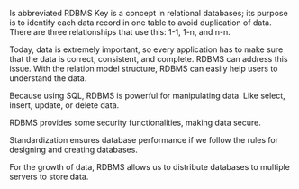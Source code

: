 Is abbreviated RDBMS
Key is a concept in relational databases; its purpose is to identify each data record in one table to avoid duplication of data.
There are three relationships that use this: 1-1, 1-n, and n-n.

Today,  data is extremely important, so every application has to make sure that the data is correct, consistent, and complete. RDBMS can address this issue.
With the relation model structure, RDBMS can easily help users to understand the data.

Because using SQL, RDBMS is powerful for manipulating data. Like select, insert, update, or delete data.

RDBMS provides some security functionalities, making data secure.

Standardization ensures database performance if we follow the rules for designing and creating databases.

For the growth of data, RDBMS allows us to distribute databases to multiple servers to store data.
